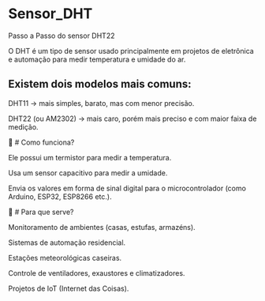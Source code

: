 # Sensor_DHT
Passo a Passo do sensor DHT22

O DHT é um tipo de sensor usado principalmente em projetos de eletrônica e automação para medir temperatura e umidade do ar.

## Existem dois modelos mais comuns:

DHT11 → mais simples, barato, mas com menor precisão.

DHT22 (ou AM2302) → mais caro, porém mais preciso e com maior faixa de medição.

🔹 # Como funciona?

Ele possui um termistor para medir a temperatura.

Usa um sensor capacitivo para medir a umidade.

Envia os valores em forma de sinal digital para o microcontrolador (como Arduino, ESP32, ESP8266 etc.).

🔹 # Para que serve?

Monitoramento de ambientes (casas, estufas, armazéns).

Sistemas de automação residencial.

Estações meteorológicas caseiras.

Controle de ventiladores, exaustores e climatizadores.

Projetos de IoT (Internet das Coisas).
